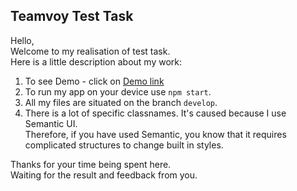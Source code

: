 ## Teamvoy Test Task
Hello,\
Welcome to my realisation of test task.\
Here is a little description about my work:

1. To see Demo - click on [Demo link](https://rafler.github.io/Teamvoy/)
2. To run my app on your device use `npm start`.
3. All my files are situated on the branch `develop`.
4. There is a lot of specific classnames. It's caused because I use Semantic UI.\
Therefore, if you have used Semantic, you know that it requires complicated structures to change built in styles.

Thanks for your time being spent here.\
Waiting for the result and feedback from you.
